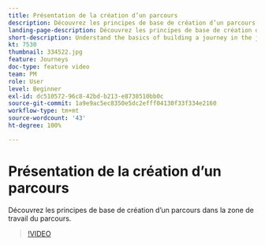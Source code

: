 ```yaml
---
title: Présentation de la création d’un parcours
description: Découvrez les principes de base de création d’un parcours dans la zone de travail du parcours.
landing-page-description: Découvrez les principes de base de création d’un parcours dans la zone de travail du parcours.
short-description: Understand the basics of building a journey in the journey canvas.
kt: 7530
thumbnail: 334522.jpg
feature: Journeys
doc-type: feature video
team: PM
role: User
level: Beginner
exl-id: dc510572-96c8-42bd-b213-e8738510bb0c
source-git-commit: 1a9e9ac5ec8350e5dc2efff04130f33f334e2160
workflow-type: tm+mt
source-wordcount: '43'
ht-degree: 100%

---
```


# Présentation de la création d’un parcours

Découvrez les principes de base de création d’un parcours dans la zone de travail du parcours.

>[!VIDEO](https://video.tv.adobe.com/v/334522?quality=12)
